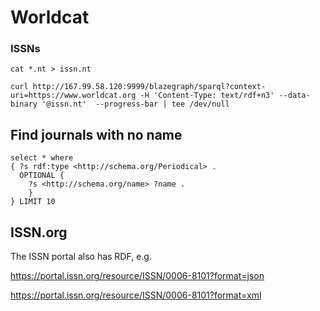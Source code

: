 # Worldcat

### ISSNs


```
cat *.nt > issn.nt
```

```
curl http://167.99.58.120:9999/blazegraph/sparql?context-uri=https://www.worldcat.org -H 'Content-Type: text/rdf+n3' --data-binary '@issn.nt'  --progress-bar | tee /dev/null
```


## Find journals with no name

```
select * where 
{ ?s rdf:type <http://schema.org/Periodical> .
  OPTIONAL {
    ?s <http://schema.org/name> ?name .
    }
} LIMIT 10
```

## ISSN.org

The ISSN portal also has RDF, e.g.

https://portal.issn.org/resource/ISSN/0006-8101?format=json

https://portal.issn.org/resource/ISSN/0006-8101?format=xml

